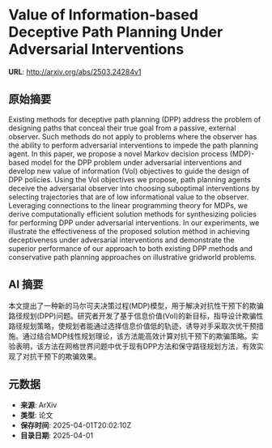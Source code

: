 # Value of Information-based Deceptive Path Planning Under Adversarial Interventions

**URL**: http://arxiv.org/abs/2503.24284v1

## 原始摘要

Existing methods for deceptive path planning (DPP) address the problem of
designing paths that conceal their true goal from a passive, external observer.
Such methods do not apply to problems where the observer has the ability to
perform adversarial interventions to impede the path planning agent. In this
paper, we propose a novel Markov decision process (MDP)-based model for the DPP
problem under adversarial interventions and develop new value of information
(VoI) objectives to guide the design of DPP policies. Using the VoI objectives
we propose, path planning agents deceive the adversarial observer into choosing
suboptimal interventions by selecting trajectories that are of low
informational value to the observer. Leveraging connections to the linear
programming theory for MDPs, we derive computationally efficient solution
methods for synthesizing policies for performing DPP under adversarial
interventions. In our experiments, we illustrate the effectiveness of the
proposed solution method in achieving deceptiveness under adversarial
interventions and demonstrate the superior performance of our approach to both
existing DPP methods and conservative path planning approaches on illustrative
gridworld problems.


## AI 摘要

本文提出了一种新的马尔可夫决策过程(MDP)模型，用于解决对抗性干预下的欺骗路径规划(DPP)问题。研究者开发了基于信息价值(VoI)的新目标，指导设计欺骗性路径规划策略，使规划者能通过选择信息价值低的轨迹，诱导对手采取次优干预措施。通过结合MDP线性规划理论，该方法能高效计算对抗干预下的欺骗策略。实验表明，该方法在网格世界问题中优于现有DPP方法和保守路径规划方法，有效实现了对抗干预下的欺骗效果。

## 元数据

- **来源**: ArXiv
- **类型**: 论文
- **保存时间**: 2025-04-01T20:02:10Z
- **目录日期**: 2025-04-01
